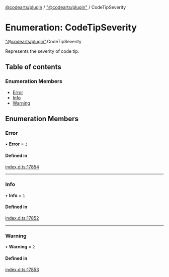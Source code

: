 [@codearts/plugin](../README.md) / ["@codearts/plugin"](../modules/_codearts_plugin_.md) / CodeTipSeverity

# Enumeration: CodeTipSeverity

["@codearts/plugin"](../modules/_codearts_plugin_.md).CodeTipSeverity

Represents the severity of code tip.

## Table of contents

### Enumeration Members

- [Error](codearts_plugin_.CodeTipSeverity.md#error)
- [Info](codearts_plugin_.CodeTipSeverity.md#info)
- [Warning](codearts_plugin_.CodeTipSeverity.md#warning)

## Enumeration Members

### Error

• **Error** = ``3``

#### Defined in

[index.d.ts:17854](https://github.com/shuyaqian/cloudide-plugin-api/blob/5b69219/index.d.ts#L17854)

___

### Info

• **Info** = ``1``

#### Defined in

[index.d.ts:17852](https://github.com/shuyaqian/cloudide-plugin-api/blob/5b69219/index.d.ts#L17852)

___

### Warning

• **Warning** = ``2``

#### Defined in

[index.d.ts:17853](https://github.com/shuyaqian/cloudide-plugin-api/blob/5b69219/index.d.ts#L17853)
